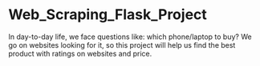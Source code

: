 # Web_Scraping_Flask_Project
In day-to-day life, we face questions like: which phone/laptop to buy? We go on websites looking for it, so this project will help us find the best product with ratings on websites and price.
